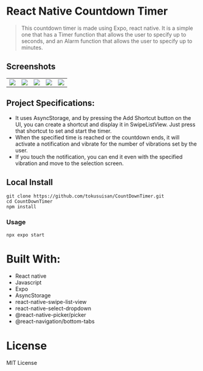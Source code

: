 # React Native Countdown Timer
>This countdown timer is made using Expo, react native.
It is a simple one that has a Timer function that allows the user to specify up to seconds, and an Alarm function that allows the user to specify up to minutes.

## Screenshots

<table>
<tr>
<td><img src="https://github.com/tokusuisan/CountDownTimer/assets/137431424/801a3260-8c90-4f34-aef5-a0b46490fbae"></td>
<td><img src="https://github.com/tokusuisan/CountDownTimer/assets/137431424/619e1d49-8bd0-4311-a089-cc8848b01881"></td>
<td><img src="https://github.com/tokusuisan/CountDownTimer/assets/137431424/5143400b-7925-4229-88d4-7e99c4da4300"></td>
<td><img src="https://github.com/tokusuisan/CountDownTimer/assets/137431424/a2d2e9be-6b11-41b8-87b5-3e8f47e7522b"></td>
<td><img src="https://github.com/tokusuisan/CountDownTimer/assets/137431424/bd91d8c8-d02e-4908-af71-951e6698ef81"></td>
</tr>
</table>

## Project Specifications:
- It uses AsyncStorage, and by pressing the Add Shortcut button on the UI, you can create a shortcut and display it in SwipeListView.
Just press that shortcut to set and start the timer.
- When the specified time is reached or the countdown ends, it will activate a notification and vibrate for the number of vibrations set by the user.
- If you touch the notification, you can end it even with the specified vibration and move to the selection screen.

## Local Install
```
git clone https://github.com/tokusuisan/CountDownTimer.git
cd CountDownTimer
npm install
```
### Usage
```
npx expo start
```
# Built With:
- React native
- Javascript
- Expo
- AsyncStorage
- react-native-swipe-list-view
- react-native-select-dropdown
- @react-native-picker/picker
- @react-navigation/bottom-tabs

#  License
MIT License
